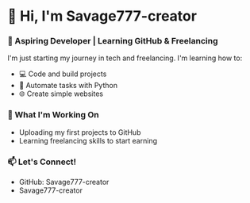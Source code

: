 # 👋 Hi, I'm Savage777-creator  
### 🚀 Aspiring Developer | Learning GitHub & Freelancing  

I'm just starting my journey in tech and freelancing. I'm learning how to:  
- 💻 Code and build projects  
- 🔧 Automate tasks with Python  
- 🌐 Create simple websites  

### 📌 What I'm Working On  
- Uploading my first projects to GitHub  
- Learning freelancing skills to start earning  

### 📫 Let's Connect!  
- GitHub: Savage777-creator
- Savage777-creator  
